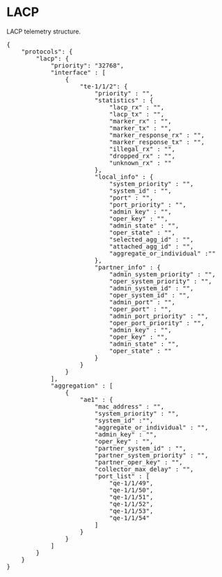 # LACP

LACP telemetry structure.

<pre>
{
    "protocols": {
        "lacp": {
            "priority": "32768",
            "interface" : [
                {
                    "te-1/1/2": {
                        "priority" : "",
                        "statistics" : {
                            "lacp_rx" : "",
                            "lacp_tx" : "",
                            "marker_rx" : "",
                            "marker_tx" : "",
                            "marker_response_rx" : "",
                            "marker_response_tx" : "",
                            "illegal_rx" : "",
                            "dropped_rx" : "",
                            "unknown_rx" : ""
                        },
                        "local_info" : {
                            "system_priority" : "",
                            "system_id" : "",
                            "port" : "",
                            "port_priority" : "",
                            "admin_key" : "",
                            "oper_key" : "",
                            "admin_state" : "",
                            "oper_state" : "",
                            "selected_agg_id" : "",
                            "attached_agg_id" : "",
                            "aggregate_or_individual" :""
                        },
                        "partner_info" : {
                            "admin_system_priority" : "",
                            "oper_system_priority" : "",
                            "admin_system_id" : "",
                            "oper_system_id" : "",
                            "admin_port" : "",
                            "oper_port" : "",
                            "admin_port_priority" : "",
                            "oper_port_priority" : "",
                            "admin_key" : "",
                            "oper_key" : "",
                            "admin_state" : "",
                            "oper_state" : ""
                        }
                    }
                }
            ],
            "aggregation" : [
                {
                    "ae1" : {
                        "mac_address" : "",
                        "system_priority" : "",
                        "system_id" :"",
                        "aggregate_or_individual" : "",
                        "admin_key" : "",
                        "oper_key" : "",
                        "partner_system_id" : "",
                        "partner_system_priority" : "",
                        "partner_oper_key" : "",
                        "collector_max_delay" : "",
                        "port_list" : [
                            "qe-1/1/49",
                            "qe-1/1/50",
                            "qe-1/1/51",
                            "qe-1/1/52",
                            "qe-1/1/53",
                            "qe-1/1/54"
                        ]
                    }
                }
            ]
        }
    }
}
</pre>
